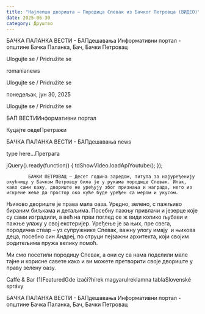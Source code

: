 ```yaml
---
title: "Најлепша дворишта – Породица Спевак из Бачког Петровца (ВИДЕО)"
date: 2025-06-30
category: Друштво
---
```


БАЧКА ПАЛАНКА ВЕСТИ - БАПдешавања Информативни портал - општине Бачка Паланка, Бач, Бачки Петровац

Ulogujte se / Pridružite se

romanianews

Ulogujte se / Pridružite se

понедељак, јун 30, 2025

Ulogujte se / Pridružite se

БАП ВЕСТИИнформативни портал

Куцајте овдеПретражи

БАЧКА ПАЛАНКА ВЕСТИ - БАПдешавања news

type here...Претрага

jQuery().ready(function() {
                            tdShowVideo.loadApiYoutube(); 
                        });
                        
                    
            БАЧКИ ПЕТРОВАЦ – Десет година заредом, титула за најуређенију окућницу у Бачком Петровцу била је у рукама породице Спевак. Ипак, како сами кажу, двориште не уређују због признања и награда, него из искрене жеље да простор око куће буде уређен са мером и укусом.

Њихово двориште је права мала оаза. Уредно, зелено, с пажљиво бираним биљкама и детаљима. Посебну пажњу привлачи и језерце које су сами изградили, а већ на први поглед се ж види колико љубави и пажње улажу у свој екстеријер.
Уређење је за њих, пре свега, породична ствар – уз супружнике Спевак, важну улогу имају  и њихова деца, посебно син Андреј, по струци пејзажни архитекта, који својим родитељима пружа велику помоћ.


Ми смо посетили породицу Спевак, а они су са нама поделили мале тајне и корисне савете како и ви можете претворити своје двориште у праву зелену оазу.

Caffe & Bar (1)FeaturedGde izaći?hírek magyarulreklamna tablaSlovenské správy

БАЧКА ПАЛАНКА ВЕСТИ - БАПдешавања Информативни портал - општине Бачка Паланка, Бач, Бачки Петровац

